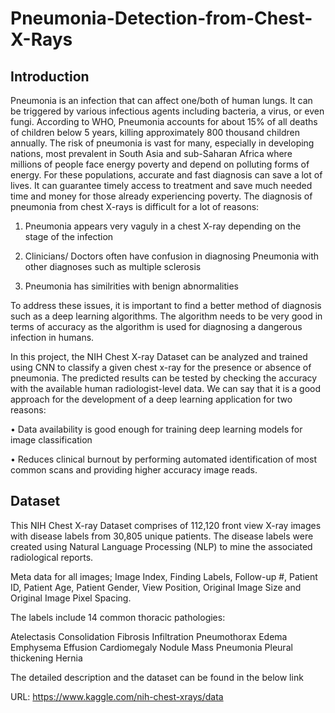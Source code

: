 # Pneumonia-Detection-from-Chest-X-Rays


## Introduction

Pneumonia is an infection that can affect one/both of human lungs. It can be triggered by various infectious agents including bacteria, a virus, or even fungi. According to WHO, Pneumonia accounts for about 15% of all deaths of children below 5 years, killing approximately 800 thousand children annually. The risk of pneumonia is vast for many, especially in developing nations, most prevalent in South Asia and sub-Saharan Africa where millions of people face energy poverty and depend on polluting forms of energy. For these populations, accurate and fast diagnosis can save a lot of lives. It can guarantee timely access to treatment and save much needed time and money for those already experiencing poverty.
The diagnosis of pneumonia from chest X-rays is difficult for a lot of reasons:

1) Pneumonia appears very vaguly in a chest X-ray depending on the stage of the infection

2) Clinicians/ Doctors often have confusion in diagnosing  Pneumonia with other diagnoses such as multiple sclerosis  

3) Pneumonia has similrities with benign abnormalities

To address these issues, it is important to find a better method of diagnosis such as a deep learning algorithms. The algorithm needs to be very good in terms of accuracy as the algorithm is used for diagnosing a dangerous infection in humans.

In this project, the NIH Chest X-ray Dataset can be analyzed and trained using CNN to classify a given chest x-ray for the presence or absence of pneumonia. The predicted results can be tested by checking the accuracy with the available human radiologist-level data. We can say that it is a good approach for the development of a deep learning application for two reasons: 

•	Data availability is good enough for training deep learning models for image classification

•	Reduces clinical burnout by performing automated identification of most common scans and providing higher accuracy image reads.


## Dataset

This NIH Chest X-ray Dataset comprises of 112,120 front view X-ray images with disease labels from 30,805 unique patients. The disease labels were created using Natural Language Processing (NLP) to mine the associated radiological reports.

Meta data for all images;  Image Index, Finding Labels, Follow-up #, Patient ID, Patient Age, Patient Gender, View Position, Original Image Size and Original Image Pixel Spacing.

The labels include 14 common thoracic pathologies:

Atelectasis
Consolidation
Fibrosis
Infiltration
Pneumothorax
Edema
Emphysema
Effusion
Cardiomegaly
Nodule
Mass
Pneumonia
Pleural thickening
Hernia

The detailed description and the dataset can be found in the below link

URL: https://www.kaggle.com/nih-chest-xrays/data

